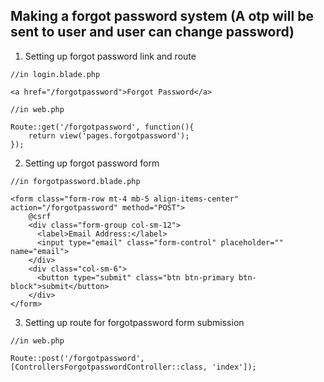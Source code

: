 ## Making a forgot password system (A otp will be sent to user and user can change password)

1. Setting up forgot password link and route
```
//in login.blade.php

<a href="/forgotpassword">Forgot Password</a>
```
```
//in web.php

Route::get('/forgotpassword', function(){
	return view('pages.forgotpassword');
});
```
2. Setting up forgot password form
```
//in forgotpassword.blade.php

<form class="form-row mt-4 mb-5 align-items-center" action="/forgotpassword" method="POST">
	@csrf
	<div class="form-group col-sm-12">
	  <label>Email Address:</label>
	  <input type="email" class="form-control" placeholder="" name="email">
	</div>
	<div class="col-sm-6">
	  <button type="submit" class="btn btn-primary btn-block">submit</button>
	</div>
</form>
```
3. Setting up route for forgotpassword form submission 
```
//in web.php

Route::post('/forgotpassword', [ControllersForgotpasswordController::class, 'index']);
```
